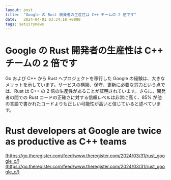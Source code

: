 ```yaml
---
layout: post
title:  "Google の Rust 開発者の生産性は C++ チームの 2 倍です"
date:   2024-04-01 03:34:18 +0900
tags: setuirynews 
---
```


# Google の Rust 開発者の生産性は C++ チームの 2 倍です

Go および C++ から Rust へプロジェクトを移行した Google の経験は、大きなメリットを示しています。サービスの構築、保守、更新に必要な労力という点では、Rust は C++ の 2 倍の生産性があることが証明されています。さらに、開発者の間での Rust コードの正確さに対する信頼レベルは非常に高く、85% が他の言語で書かれたコードよりも正しい可能性が高いと信じていると述べています。

# Rust developers at Google are twice as productive as C++ teams

[https://go.theregister.com/feed/www.theregister.com/2024/03/31/rust_google_c/](https://go.theregister.com/feed/www.theregister.com/2024/03/31/rust_google_c/)


